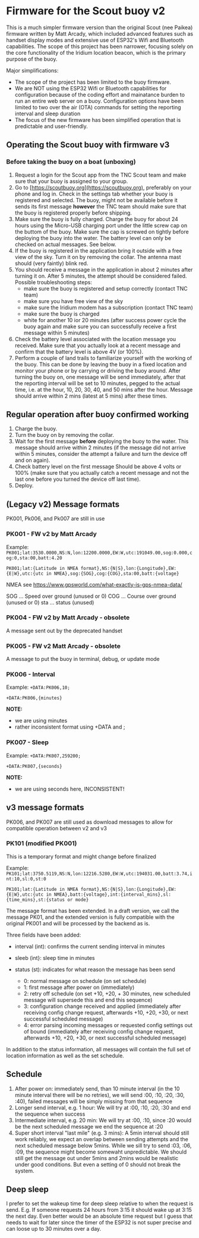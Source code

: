 # Firmware for the Scout buoy v2

This is a much simpler firmware version than the original Scout (nee Paikea) firmware written by Matt Arcady, which included advanced features such as handset display modes and extensive use of ESP32's Wifi and Bluetooth capabilities. The scope of this project has been narrower, focusing solely on the core functionality of the Iridium location beacon, which is the primary purpose of the buoy.

Major simplifications:

- The scope of the project has been limited to the buoy firmware.
- We are NOT using the ESP32 Wifi or Bluetooth capabilities for configuration because of the coding effort and mainatance burden to run an entire web server on a buoy. Configuration options have been limited to two over the air (OTA) commands for setting the reporting interval and sleep duration
- The focus of the new firmware has been simplified operation that is predictable and user-friendly.

## Operating the Scout buoy with firmware v3

### Before taking the buoy on a boat (unboxing)

1. Request a login for the Scout app from the TNC Scout team and make sure that your buoy is assigned to your group.
2. Go to [https://scoutbuoy.org](https://scoutbuoy.org), preferably on your phone and log in. Check in the settings tab whether your buoy is registered and selected. The buoy, might not be available before it sends its first message **however** the TNC team should make sure that the buoy is registered properly before shipping.
3. Make sure the buoy is fully charged. Charge the buoy for about 24 hours using the Micro-USB charging port under the little screw cap on the buttom of the buoy. Make sure the cap is screwed on tightly before deploying the buoy into the water. The battery level can only be checked on actual messages. See below.
4. If the buoy is registered in the application bring it outside with a free view of the sky. Turn it on by removing the collar. The antenna mast should (very faintly) blink red.
5. You should receive a message in the application in about 2 minutes after turning it on. After 5 minutes, the attempt should be considered failed. Possible troubleshooting steps:
     - make sure the buoy is registered and setup correctly (contact TNC team)
     - make sure you have free view of the sky
     - make sure the Iridium modem has a subscription (contact TNC team)
     - make sure the buoy is charged
     - white for another 10 ior 20 minutes (after success power cycle the buoy again and make sure you can successfully receive a first message within 5 minutes)
6. Check the battery level associated with the location message you received. Make sure that you actually look at a recent message and confirm that the battery level is above 4V (or 100%).
7. Perform a couple of land trails to familiarize yourself with the working of the buoy. This can be done by leaving the buoy in a fixed location and monitor your phone or by carrying or driving the buoy around. After turning the buoy on, one message will be send immediately, after that the reporting interval will be set to 10 minutes, pegged to the actual time, i.e. at the hour, 10, 20, 30, 40, and 50 mins after the hour. Message should arrive within 2 mins (latest at 5 mins) after these times.

## Regular operation after buoy confirmed working

1. Charge the buoy.
2. Turn the buoy on by removing the collar.
3. Wait for the first message **before** deploying the buoy to the water. This message should arrive within 2 minutes (if the message did not arrive within 5 minutes, consider the attempt a failure and turn the device off and on again).
4. Check battery level on the first message Should be above 4 volts or 100% (make sure that you actually catch a recent message and not the last one before you turned the device off last time).
5. Deploy.

## (Legacy v2) Message formats

PK001, Pk006, and Pk007 are still in use

### PK001 - FW v2 by Matt Arcady

Example: ```PK001;lat:3530.0000,NS:N,lon:12200.0000,EW:W,utc:191049.00,sog:0.000,cog:0,sta:00,batt:4.20```

```PK001;lat:{Latitude in NMEA format},NS:{N|S},lon:{Longitude},EW:{E|W},utc:{utc in NMEA},sog:{SOG},cog:{COG},sta:00,batt:{voltage}```

NMEA see https://www.gpsworld.com/what-exactly-is-gps-nmea-data/

SOG ... Speed over ground (unused or 0)
COG ... Course over ground (unused or 0)
sta ... status (unused)

### PK004 - FW v2 by Matt Arcady - obsolete

A message sent out by the deprecated handset

### PK005 - FW v2 Matt Arcady - obsolete

A message to put the buoy in terminal, debug, or update mode

### PK006 - Interval
Example: ```+DATA:PK006,10;```

```+DATA:PK006,{minutes}```

**NOTE:**
- we are using minutes
- rather inconsistent format using +DATA and ;

### PK007 - Sleep
Example: ```+DATA:PK007,259200;```

```+DATA:PK007,{seconds}```

**NOTE:**
- we are using seconds here, INCONSISTENT!

## v3 message formats

PK006, and PK007 are still used as download messages to allow for compatible operation between v2 and v3

### PK101 (modified PK001)

This is a temporary format and might change before finalized

Example: ```PK101;lat:3750.5119,NS:N,lon:12216.5280,EW:W,utc:194031.00,batt:3.74,int:10,sl:0,st:0```

```PK101;lat:{Latitude in NMEA format},NS:{N|S},lon:{Longitude},EW:{E|W},utc:{utc in NMEA},batt:{voltage},int:{interval_mins},sl:{time_mins},st:{status or mode}```

The message format has been extended. In a draft version, we call the message PK01, and the extended version is fully compatible with the original PK001 and will be processed by the backend as is.

Three fields have been added:

- interval (int): confirms the current sending interval in minutes

- sleeb (int}: sleep time in minutes

- status (st): indicates for what reason the message has been send

  - 0: normal message on schedule (on set schedule)
  - 1: first message after power on (immediately)
  - 2: retry off schedule (on set +10, +20, + 30 minutes, new scheduled message will supersede this and end this sequence)
  - 3: configuration change received and applied (immediately after receiving config change request, afterwards +10, +20, +30, or next successful scheduled message)
  - 4: error parsing incoming messages or requested config settings out of bound (immediately after receiving config change request, afterwards +10, +20, +30, or next successful scheduled message)

In addition to the status information, all messages will contain the full set of location information as well as the set schedule.

## Schedule

1. After power on: immediately send, than 10 minute interval (in the 10 minute interval there will be no retries), we will send :00, :10, :20, :30, :40), failed messages will be simply missing from that sequence
2. Longer send interval, e.g. 1 hour: We will try at :00, :10, :20, :30 and end the sequence when success
3. Intermediate interval, e.g. 20 min: We will try at :00, :10, since :20 would be the next scheduled message we end the sequence at :20
4. Super short interval "last mile" (e.g. 3 mins): A 5min interval should still work reliably, we expect an overlap between sending attempts and the next scheduled message below 5mins. While we sill try to send :03, :06, :09, the sequence might become somewaht unpredictable. We should still get the message out under 5mins and 2mins would be realistic under good conditions. But even a setting of 0 should not break the system.

## Deep sleep

I prefer to set the wakeup time for deep sleep relative to when the request is send. E.g. If someone requests 24 hours from 3:15 it should wake up at 3:15 the next day. Even better would be an absolute time request but I guess that needs to wait for later since the timer of the ESP32 is not super precise and can loose up to 30 minutes over a day.
